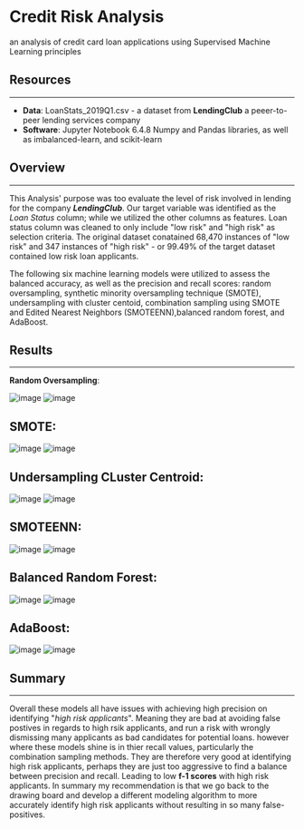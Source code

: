 # **Credit Risk Analysis**

an analysis of credit card loan applications using Supervised Machine Learning principles

## **Resources**
----------------

* **Data**: LoanStats_2019Q1.csv - a dataset from **LendingClub** a peeer-to-peer lending services company
* **Software**: Jupyter Notebook 6.4.8 Numpy and Pandas libraries, as well as imbalanced-learn, and scikit-learn

## **Overview**
----------------

This Analysis' purpose was too evaluate the level of risk involved in lending for the company **_LendingClub_**. Our target variable was identified as the *Loan Status* column; while we utilized the other columns as features.  Loan status column was cleaned to only include "low risk" and "high risk" as selection criteria. The original dataset conatained 68,470 instances of "low risk" and 347 instances of "high risk" - or 99.49% of the target dataset contained low risk loan applicants.

The following six machine learning models were utilized to assess the balanced accuracy, as well as the precision and recall scores: random oversampling, synthetic minority oversampling technique (SMOTE), undersampling with cluster centoid, combination sampling using SMOTE and Edited Nearest Neighbors (SMOTEENN),balanced random forest, and AdaBoost.

## **Results**
---------------

**Random Oversampling**:

![image](https://user-images.githubusercontent.com/93295751/156905817-004f14cf-60c8-4488-b879-1f67a0318133.png)
![image](https://user-images.githubusercontent.com/93295751/156905821-79dfba5c-81ab-4345-8f6e-c02eeb30f10e.png)

## **SMOTE**:

![image](https://user-images.githubusercontent.com/93295751/156905843-7c06599e-619e-42d9-bd4c-0fcefb08c766.png)
![image](https://user-images.githubusercontent.com/93295751/156905849-58c02c43-e343-4555-bd5b-e44d2a678d58.png)

## **Undersampling CLuster Centroid**:

![image](https://user-images.githubusercontent.com/93295751/156905858-a5a15a45-94a3-4d25-abcd-0d8404b4d46a.png)
![image](https://user-images.githubusercontent.com/93295751/156905868-1921b521-6e74-4ca2-9d80-16e55edbb147.png)

## **SMOTEENN**:

![image](https://user-images.githubusercontent.com/93295751/156905889-da23d951-0e21-4234-b3aa-ffacd8f30dae.png)
![image](https://user-images.githubusercontent.com/93295751/156905898-6df4011e-212c-4357-bd85-28dbd8856e16.png)

## **Balanced Random Forest**:

![image](https://user-images.githubusercontent.com/93295751/156905917-a0b577f7-2fd8-463f-9de7-fd57ede8ef0b.png)
![image](https://user-images.githubusercontent.com/93295751/156905921-159cc2fc-2250-4b03-a887-444f1de48c53.png)

## **AdaBoost**:

![image](https://user-images.githubusercontent.com/93295751/156905928-86bc54a4-f99f-4170-8a96-cb81ee381096.png)
![image](https://user-images.githubusercontent.com/93295751/156905933-473ba4d7-be0b-4fb4-abe4-6c15e6615aac.png)

## **Summary**
--------------

Overall these models all have issues with achieving high precision on identifying "*high risk applicants*". Meaning they are bad at avoiding false postives in regards to high rsik applicants, and run a risk with wrongly dismissing many applicants as bad candidates for potential loans. however where these models shine is in thier recall values, particularly the combination sampling methods. They are therefore very good at identifying high risk applicants, perhaps they are just too aggressive to find a balance between precision and recall. Leading to low **f-1 scores** with high risk applicants. In summary my recommendation is that we go back to the drawing board and develop a different modeling algorithm to more accurately identify high risk applicants without resulting in so many false-positives. 

